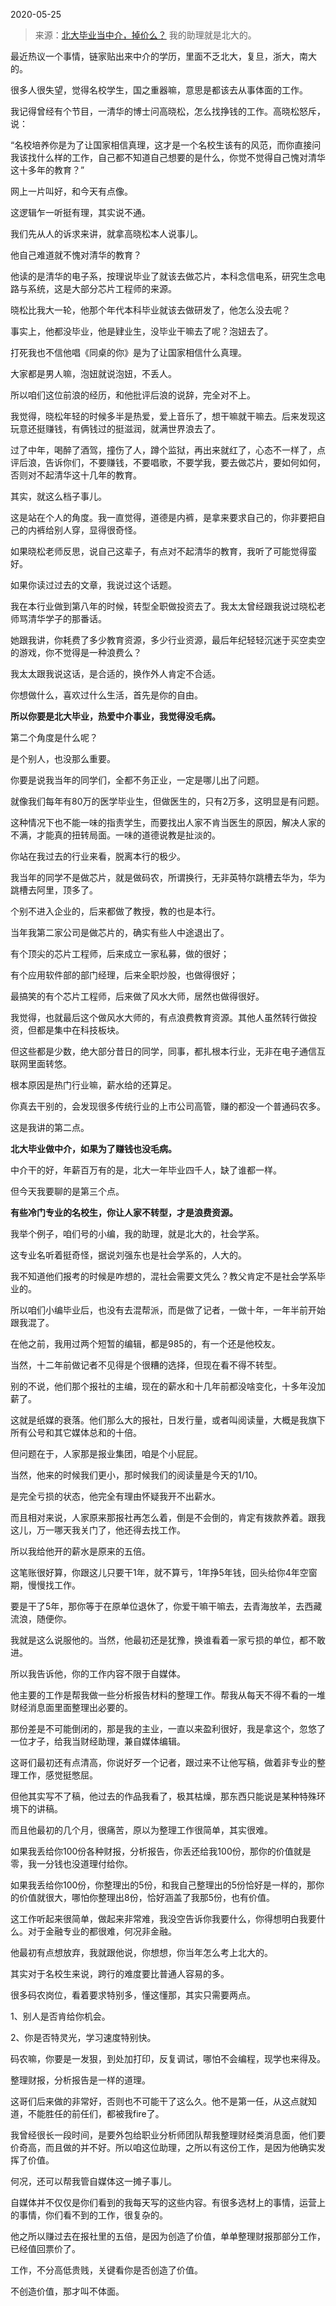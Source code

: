 2020-05-25

> 来源：[北大毕业当中介，掉价么？](http://mp.weixin.qq.com/s?__biz=MzU0MjYwNDU2Mw==&mid=2247489632&idx=1&sn=09e4c89fa4049cc287b1b569a871d07c&chksm=fb19741ccc6efd0a8f54d08051a88fec5bab6c2c2bc1d70574c4cb8ed198f58723c985f0322f&scene=27#wechat_redirect)
> 我的助理就是北大的。

最近热议一个事情，链家贴出来中介的学历，里面不乏北大，复旦，浙大，南大的。

  

很多人很失望，觉得名校学生，国之重器嘛，意思是都该去从事体面的工作。

  

我记得曾经有个节目，一清华的博士问高晓松，怎么找挣钱的工作。高晓松怒斥，说：

  

“名校培养你是为了让国家相信真理，这才是一个名校生该有的风范，而你直接问我该找什么样的工作，自己都不知道自己想要的是什么，你觉不觉得自己愧对清华这十多年的教育？”

  

网上一片叫好，和今天有点像。

  

这逻辑乍一听挺有理，其实说不通。

  

我们先从人的诉求来讲，就拿高晓松本人说事儿。

  

他自己难道就不愧对清华的教育？

  

他读的是清华的电子系，按理说毕业了就该去做芯片，本科念信电系，研究生念电路与系统，这是大部分芯片工程师的来源。

  

晓松比我大一轮，他那个年代本科毕业就该去做研发了，他怎么没去呢？

  

事实上，他都没毕业，他是肄业生，没毕业干嘛去了呢？泡妞去了。

  

打死我也不信他唱《同桌的你》是为了让国家相信什么真理。

  

大家都是男人嘛，泡妞就说泡妞，不丢人。

  

所以咱们这位前浪的经历，和他批评后浪的说辞，完全对不上。

  

我觉得，晓松年轻的时候多半是热爱，爱上音乐了，想干嘛就干嘛去。后来发现这玩意还挺赚钱，有俩钱过的挺滋润，就满世界浪去了。

  

过了中年，喝醉了酒驾，撞伤了人，蹲个监狱，再出来就红了，心态不一样了，点评后浪，告诉你们，不要赚钱，不要唱歌，不要学我，要去做芯片，要如何如何，否则对不起清华这十几年的教育。

  

其实，就这么档子事儿。

  

这是站在个人的角度。我一直觉得，道德是内裤，是拿来要求自己的，你非要把自己的内裤给别人穿，显得很奇怪。  

  

如果晓松老师反思，说自己这辈子，有点对不起清华的教育，我听了可能觉得蛮好。

  

如果你读过过去的文章，我说过这个话题。

  

我在本行业做到第八年的时候，转型全职做投资去了。我太太曾经跟我说过晓松老师骂清华学子的那番话。

  

她跟我讲，你耗费了多少教育资源，多少行业资源，最后年纪轻轻沉迷于买空卖空的游戏，你不觉得是一种浪费么？

  

我太太跟我说这话，是合适的，换作外人肯定不合适。

  

你想做什么，喜欢过什么生活，首先是你的自由。

  

 **所以你要是北大毕业，热爱中介事业，我觉得没毛病。**

  

第二个角度是什么呢？

  

是个别人，也没那么重要。

  

你要是说我当年的同学们，全都不务正业，一定是哪儿出了问题。

  

就像我们每年有80万的医学毕业生，但做医生的，只有2万多，这明显是有问题。

  

这种情况下也不能一味的指责学生，而要找出人家不肯当医生的原因，解决人家的不满，才能真的扭转局面。一味的道德说教是扯淡的。

  

你站在我过去的行业来看，脱离本行的极少。

  

我当年的同学不是做芯片，就是做码农，所谓换行，无非英特尔跳槽去华为，华为跳槽去阿里，顶多了。  

  

个别不进入企业的，后来都做了教授，教的也是本行。

  

当年我第二家公司是做芯片的，确实有些人中途退出了。

  

有个顶尖的芯片工程师，后来成立一家私募，做的很好；

有个应用软件部的部门经理，后来全职炒股，也做得很好；

最搞笑的有个芯片工程师，后来做了风水大师，居然也做得很好。

  

我觉得，也就最后这个做风水大师的，有点浪费教育资源。其他人虽然转行做投资，但都是集中在科技板块。

  

但这些都是少数，绝大部分昔日的同学，同事，都扎根本行业，无非在电子通信互联网里面转悠。

  

根本原因是热门行业嘛，薪水给的还算足。

  

你真去干别的，会发现很多传统行业的上市公司高管，赚的都没一个普通码农多。

  

这是我讲的第二点。

  

 **北大毕业做中介，如果为了赚钱也没毛病。**

  

中介干的好，年薪百万有的是，北大一年毕业四千人，缺了谁都一样。  

  

但今天我要聊的是第三个点。

  

 **有些冷门专业的名校生，你让人家不转型，才是浪费资源。**

  

我举个例子，咱们号的小编，我的助理，就是北大的，社会学系。

  

这专业名听着挺奇怪，据说刘强东也是社会学系的，人大的。

  

我不知道他们报考的时候是咋想的，混社会需要文凭么？教父肯定不是社会学系毕业的。

  

所以咱们小编毕业后，也没有去混帮派，而是做了记者，一做十年，一年半前开始跟我混了。

  

在他之前，我用过两个短暂的编辑，都是985的，有一个还是他校友。

  

当然，十二年前做记者不见得是个很糟的选择，但现在看不得不转型。

  

别的不说，他们那个报社的主编，现在的薪水和十几年前都没啥变化，十多年没加薪了。

  

这就是纸媒的衰落。他们那么大的报社，日发行量，或者叫阅读量，大概是我旗下所有公号和其它媒体总和的十倍。

  

但问题在于，人家那是报业集团，咱是个小屁屁。

  

当然，他来的时候我们更小，那时候我们的阅读量是今天的1/10。

  

是完全亏损的状态，他完全有理由怀疑我开不出薪水。

  

而且相对来说，人家原来那报社再怎么着，倒是不会倒的，肯定有拨款养着。跟我这儿，万一哪天我关门了，他还得去找工作。

  

所以我给他开的薪水是原来的五倍。

  

这笔账很好算，你跟这儿只要干1年，就不算亏，1年挣5年钱，回头给你4年空窗期，慢慢找工作。

  

要是干了5年，那你等于在原单位退休了，你爱干嘛干嘛去，去青海放羊，去西藏流浪，随便你。

  

我就是这么说服他的。当然，他最初还是犹豫，换谁看着一家亏损的单位，都不敢进。

  

所以我告诉他，你的工作内容不限于自媒体。

  

他主要的工作是帮我做一些分析报告材料的整理工作。帮我从每天不得不看的一堆财经消息面里面整理出必要的。

  

那份差是不可能倒闭的，那是我的主业，一直以来盈利很好，我是拿这个，忽悠了一位才子，给我当财经助理，兼自媒体编辑。

  

这哥们最初还有点清高，你说好歹一个记者，跟过来不让他写稿，做着非专业的整理工作，感觉挺憋屈。

  

但他其实写不了稿，他过去的作品我看了，极其枯燥，那东西只能说是某种特殊环境下的讲稿。

  

而且他最初的几个月，很痛苦，原以为整理工作很简单，其实很难。

  

如果我丢给你100份各种财报，分析报告，你丢还给我100份，那你的价值就是零，我一分钱也没道理付给你。

  

如果我丢给你100份，你整理出的5份，和我自己整理出的5份恰好是一样的，那你的价值就很大，哪怕你整理出8份，恰好涵盖了我那5份，也有价值。

  

这工作听起来很简单，做起来非常难，我没空告诉你我要什么，你得想明白我要什么。对于金融专业的都很难，何况非金融。

  

他最初有点想放弃，我就跟他说，你想想，你当年怎么考上北大的。

  

其实对于名校生来说，跨行的难度要比普通人容易的多。

  

很多码农岗位，看着要求特别多，懂这懂那，其实只需要两点。

  

1、别人是否肯给你机会。

2、你是否特灵光，学习速度特别快。

  

码农嘛，你要是一发狠，到处加打印，反复调试，哪怕不会编程，现学也来得及。

  

整理财报，分析报告是一样的道理。  

  

这哥们后来做的非常好，否则也不可能干了这么久。他不是第一任，从这点就知道，不能胜任的前任们，都被我fire了。

  

我曾经很长一段时间，是要外包给职业分析师团队帮我整理财经类消息面，他们要价奇高，而且做的并不好。所以咱这位助理，之所以有这份工作，是因为他确实发挥了价值。

  

何况，还可以帮我管自媒体这一摊子事儿。

  

自媒体并不仅仅是你们看到的我每天写的这些内容。有很多选材上的事情，运营上的事情，你们看不到的工作，很复杂的。

  

他之所以赚过去在报社里的五倍，是因为创造了价值，单单整理财报那部分工作，已经值回票价了。

  

工作，不分高低贵贱，关键看你是否创造了价值。

  

不创造价值，那才叫不体面。

